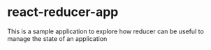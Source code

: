 # react-reducer-app
This is a sample application to explore how reducer can be useful to manage the state of an application
